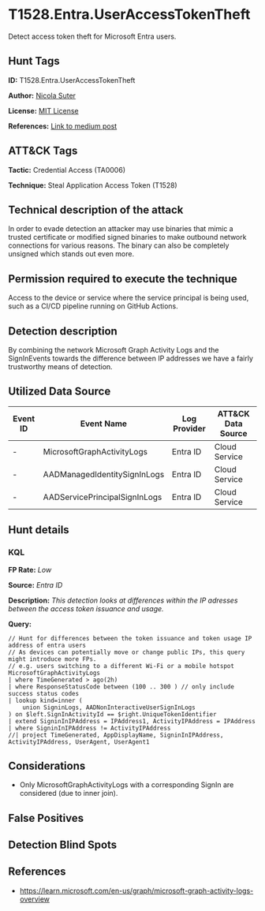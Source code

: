 # T1528.Entra.UserAccessTokenTheft

Detect access token theft for Microsoft Entra users.

## Hunt Tags

**ID:** T1528.Entra.UserAccessTokenTheft

**Author:** [Nicola Suter](https://nicolasuter.ch)

**License:** [MIT License](https://github.com/nicolonsky/ITDR/blob/main/LICENSE)

**References:** [Link to medium post](https://nicolasuter.medium.com)

## ATT&CK Tags

**Tactic:** Credential Access (TA0006)

**Technique:** Steal Application Access Token (T1528)

## Technical description of the attack

In order to evade detection an attacker may use binaries that mimic a trusted certificate or modified signed binaries to make outbound network connections for various reasons. The binary can also be completely unsigned which stands out even more.

## Permission required to execute the technique

Access to the device or service where the service principal is being used, such as a CI/CD pipeline running on GitHub Actions.

## Detection description

By combining the network Microsoft Graph Activity Logs and the SignInEvents towards the difference between IP addresses we have a fairly trustworthy means of detection.

## Utilized Data Source

| Event ID | Event Name                    | Log Provider | ATT&CK Data Source |
| -------- | ----------------------------- | ------------ | ------------------ |
| -        | MicrosoftGraphActivityLogs    | Entra ID     | Cloud Service      |
| -        | AADManagedIdentitySignInLogs  | Entra ID     | Cloud Service      |
| -        | AADServicePrincipalSignInLogs | Entra ID     | Cloud Service      |

## Hunt details

### KQL

**FP Rate:** _Low_

**Source:** _Entra ID_

**Description:** _This detection looks at differences within the IP adresses between the access token issuance and usage._

**Query:**

```kusto
// Hunt for differences between the token issuance and token usage IP address of entra users
// As devices can potentially move or change public IPs, this query might introduce more FPs.
// e.g. users switching to a different Wi-Fi or a mobile hotspot
MicrosoftGraphActivityLogs
| where TimeGenerated > ago(2h)
| where ResponseStatusCode between (100 .. 300 ) // only include success status codes
| lookup kind=inner (
    union SigninLogs, AADNonInteractiveUserSignInLogs
) on $left.SignInActivityId == $right.UniqueTokenIdentifier
| extend SigninInIPAddress = IPAddress1, ActivityIPAddress = IPAddress
| where SigninInIPAddress != ActivityIPAddress
//| project TimeGenerated, AppDisplayName, SigninInIPAddress, ActivityIPAddress, UserAgent, UserAgent1
```

## Considerations

- Only MicrosoftGraphActivityLogs with a corresponding SignIn are considered (due to inner join).

## False Positives

## Detection Blind Spots

## References

- https://learn.microsoft.com/en-us/graph/microsoft-graph-activity-logs-overview
